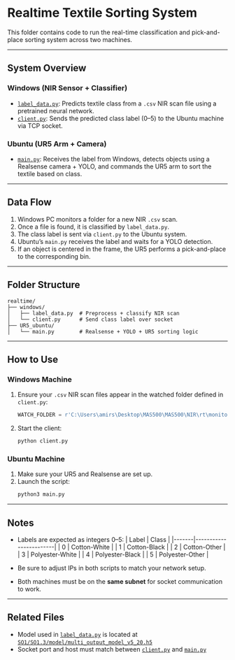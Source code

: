 
# Realtime Textile Sorting System

This folder contains code to run the real-time classification and pick-and-place sorting system across two machines.

---

##  System Overview

### Windows (NIR Sensor + Classifier)
- [`label_data.py`](./windows/label_data.py): Predicts textile class from a `.csv` NIR scan file using a pretrained neural network.
- [`client.py`](./windows/client.py): Sends the predicted class label (0–5) to the Ubuntu machine via TCP socket.

### Ubuntu (UR5 Arm + Camera)
- [`main.py`](./UR5_ubuntu/main.py): Receives the label from Windows, detects objects using a Realsense camera + YOLO, and commands the UR5 arm to sort the textile based on class.

---

##  Data Flow

1. Windows PC monitors a folder for a new NIR `.csv` scan.
2. Once a file is found, it is classified by `label_data.py`.
3. The class label is sent via `client.py` to the Ubuntu system.
4. Ubuntu’s `main.py` receives the label and waits for a YOLO detection.
5. If an object is centered in the frame, the UR5 performs a pick-and-place to the corresponding bin.

---

##  Folder Structure

```text
realtime/
├── windows/
│   ├── label_data.py  # Preprocess + classify NIR scan
│   └── client.py      # Send class label over socket
├── UR5_ubuntu/
│   └── main.py        # Realsense + YOLO + UR5 sorting logic
```

---

##  How to Use

### Windows Machine
1. Ensure your `.csv` NIR scan files appear in the watched folder defined in `client.py`:
   ```python
   WATCH_FOLDER = r'C:\Users\amirs\Desktop\MAS500\MAS500\NIR\rt\monitor'
   ```
2. Start the client:
   ```bash
   python client.py
   ```

### Ubuntu Machine
1. Make sure your UR5 and Realsense are set up.
2. Launch the script:
   ```bash
   python3 main.py
   ```

---

##  Notes

- Labels are expected as integers 0–5:
  | Label | Class                 |
  |-------|------------------------|
  | 0     | Cotton-White          |
  | 1     | Cotton-Black          |
  | 2     | Cotton-Other          |
  | 3     | Polyester-White       |
  | 4     | Polyester-Black       |
  | 5     | Polyester-Other       |

- Be sure to adjust IPs in both scripts to match your network setup.
- Both machines must be on the **same subnet** for socket communication to work.

---

##  Related Files
- Model used in [`label_data.py`](./windows/label_data.py) is located at [`SO1/SO1.3/model/multi_output_model_v5_20.h5`](../SO1/SO1.3/model/multi_output_model_v5_20.h5)
- Socket port and host must match between [`client.py`](./windows/client.py) and [`main.py`](./UR5_ubuntu/main.py)
